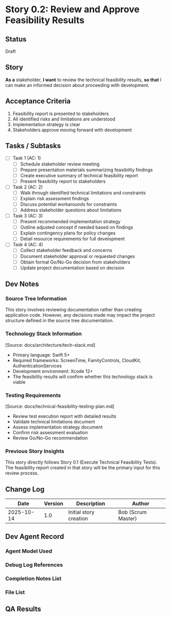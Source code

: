 # Story 0.2: Review and Approve Feasibility Results

## Status
Draft

## Story
**As a** stakeholder,
**I want** to review the technical feasibility results,
**so that** I can make an informed decision about proceeding with development.

## Acceptance Criteria
1. Feasibility report is presented to stakeholders
2. All identified risks and limitations are understood
3. Implementation strategy is clear
4. Stakeholders approve moving forward with development

## Tasks / Subtasks
- [ ] Task 1 (AC: 1)
  - [ ] Schedule stakeholder review meeting
  - [ ] Prepare presentation materials summarizing feasibility findings
  - [ ] Create executive summary of technical feasibility report
  - [ ] Present feasibility report to stakeholders
- [ ] Task 2 (AC: 2)
  - [ ] Walk through identified technical limitations and constraints
  - [ ] Explain risk assessment findings
  - [ ] Discuss potential workarounds for constraints
  - [ ] Address stakeholder questions about limitations
- [ ] Task 3 (AC: 3)
  - [ ] Present recommended implementation strategy
  - [ ] Outline adjusted concept if needed based on findings
  - [ ] Explain contingency plans for policy changes
  - [ ] Detail resource requirements for full development
- [ ] Task 4 (AC: 4)
  - [ ] Collect stakeholder feedback and concerns
  - [ ] Document stakeholder approval or requested changes
  - [ ] Obtain formal Go/No-Go decision from stakeholders
  - [ ] Update project documentation based on decision

## Dev Notes
### Source Tree Information
This story involves reviewing documentation rather than creating application code. However, any decisions made may impact the project structure defined in the source tree documentation.

### Technology Stack Information
[Source: docs/architecture/tech-stack.md]
- Primary language: Swift 5+
- Required frameworks: ScreenTime, FamilyControls, CloudKit, AuthenticationServices
- Development environment: Xcode 12+
- The feasibility results will confirm whether this technology stack is viable

### Testing Requirements
[Source: docs/technical-feasibility-testing-plan.md]
- Review test execution report with detailed results
- Validate technical limitations document
- Assess implementation strategy document
- Confirm risk assessment evaluation
- Review Go/No-Go recommendation

### Previous Story Insights
This story directly follows Story 0.1 (Execute Technical Feasibility Tests). The feasibility report created in that story will be the primary input for this review process.

## Change Log
| Date | Version | Description | Author |
|------|---------|-------------|--------|
| 2025-10-14 | 1.0 | Initial story creation | Bob (Scrum Master) |

## Dev Agent Record

### Agent Model Used

### Debug Log References

### Completion Notes List

### File List

## QA Results